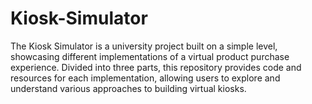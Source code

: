 # Kiosk-Simulator
The Kiosk Simulator is a university project built on a simple level, showcasing different implementations of a virtual product purchase experience. Divided into three parts, this repository provides code and resources for each implementation, allowing users to explore and understand various approaches to building virtual kiosks.
